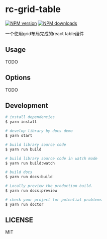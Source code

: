 # rc-grid-table

[![NPM version](https://img.shields.io/npm/v/rc-grid-table.svg?style=flat)](https://npmjs.org/package/rc-grid-table)
[![NPM downloads](http://img.shields.io/npm/dm/rc-grid-table.svg?style=flat)](https://npmjs.org/package/rc-grid-table)

一个使用grid布局完成的react table组件

## Usage

TODO

## Options

TODO

## Development

```bash
# install dependencies
$ yarn install

# develop library by docs demo
$ yarn start

# build library source code
$ yarn run build

# build library source code in watch mode
$ yarn run build:watch

# build docs
$ yarn run docs:build

# Locally preview the production build.
$ yarn run docs:preview

# check your project for potential problems
$ yarn run doctor
```

## LICENSE

MIT
